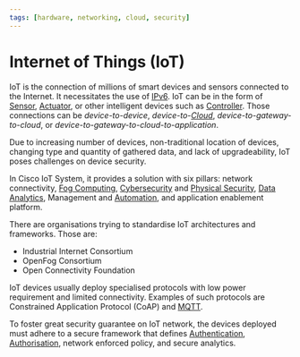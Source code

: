 ```yaml
---
tags: [hardware, networking, cloud, security]
---
```


# Internet of Things (IoT)

IoT is the connection of millions of smart devices and sensors connected to the
Internet. It necessitates the use of [IPv6](202206281129.md). IoT can be in the
form of [Sensor](202404061101.md), [Actuator](202404061105.md), or other
intelligent devices such as [Controller](202409101358.md). Those connections can
be *device-to-device*, *device-to-[Cloud](202210012158.md)*,
*device-to-gateway-to-cloud*, or *device-to-gateway-to-cloud-to-application*.

Due to increasing number of devices, non-traditional location of devices,
changing type and quantity of gathered data, and lack of upgradeability, IoT
poses challenges on device security.

In Cisco IoT System, it provides a solution with six pillars: network
connectivity, [Fog Computing](202408142317.md), [Cybersecurity](202408141950.md)
and [Physical Security](202409101314.md), [Data Analytics](202409100023.md),
Management and [Automation](202409100037.md), and application enablement
platform.

There are organisations trying to standardise IoT architectures and frameworks.
Those are:
- Industrial Internet Consortium
- OpenFog Consortium
- Open Connectivity Foundation

IoT devices usually deploy specialised protocols with low power requirement and
limited connectivity. Examples of such protocols are Constrained Application
Protocol (CoAP) and [MQTT](202409101421.md).

To foster great security guarantee on IoT network, the devices deployed must
adhere to a secure framework that defines [Authentication](202210022151.md),
[Authorisation](202210221159.md), network enforced policy, and secure analytics.

